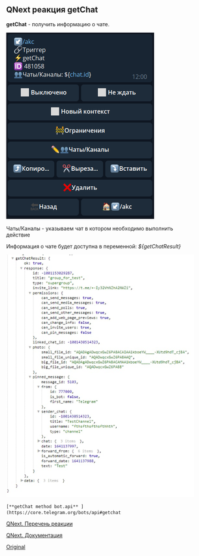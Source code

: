## QNext реакция getChat

**getChat** - получить информацию о чате. 

![](./1.png)

Чаты/Каналы - указываем чат в котором необходимо выполнить действие

Информация о чате будет доступна в переменной:
_${getChatResult}_

![](./2.png)
```plain
[**getChat method bot.api** ](https://core.telegram.org/bots/api#getchat
```



[QNext. Перечень реакции](/docs-test/reactions)

[QNext. Документация](/docs-test/)


  
[Original](https://telegra.ph/QNext-admin-reaction-getChat-01-06)
